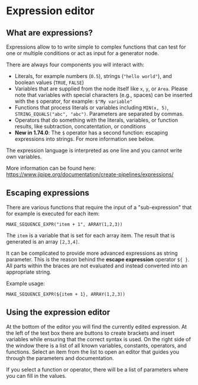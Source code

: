 # Expression editor

## What are expressions?
Expressions allow to to write simple to complex functions that can test for one or multiple conditions or act as input
for a generator node. 

There are always four components you will interact with:

* Literals, for example numbers (`0.5`), strings (`"hello world"`), and boolean values (`TRUE`, `FALSE`)
* Variables that are supplied from the node itself like `x`, `y`, or `Area`. Please note that variables with special characters (e.g., spaces) can be inserted with the `$` operator, for example: `$"My variable"`
* Functions that process literals or variables including `MIN(x, 5)`, `STRING_EQUALS("abc", "abc")`. Parameters are separated by commas.
* Operators that do something with the literals, variables, or function results, like subtraction, concatentation, or conditions
* **New in 1.74.0**: The `$` operator has a second function: escaping expressions into strings. For more information see below.

The expression language is interpreted as one line and you cannot write own variables.

More information can be found here: https://www.jipipe.org/documentation/create-pipelines/expressions/

## Escaping expressions

There are various functions that require the input of a "sub-expression" that for example is executed for each item:

```
MAKE_SEQUENCE_EXPR("item + 1", ARRAY(1,2,3))
```

The `item` is a variable that is set for each array item.
The result that is generated is an array `[2,3,4]`.

It can be complicated to provide more advanced expressions as string parameter. This is the reason behind the **escape expression** operator `${ }`.
All parts within the braces are not evaluated and instead converted into an appropriate string.

Example usage:

```
MAKE_SEQUENCE_EXPR(${item + 1}, ARRAY(1,2,3))
```


## Using the expression editor

At the bottom of the editor you will find the currently edited expression.
At the left of the text box there are buttons to create brackets and insert variables while ensuring that 
the correct syntax is used. 
On the right side of the window there is a list of all known variables, constants, operators, and functions. 
Select an item from the list to open an editor that guides you through the parameters and documentation.

If you select a function or operator, there will be a list of parameters where you can fill in the values.